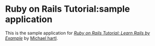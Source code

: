 # Ruby on Rails Tutorial:sample application

This is the sample application for
[*Ruby on Rails Tutorial: Learn Rails by Example*](http://railstutorial.org/)
by [Michael hartl](http://michaelhart1.com/).
